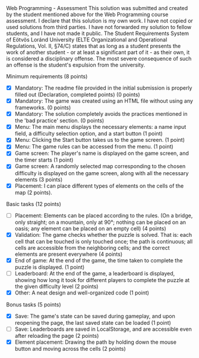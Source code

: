 <Ansar Talgatuly>
<BWXSZ6>
Web Programming - Assessment
This solution was submitted and created by the student mentioned above for the Web Programming course assessment.
I declare that this solution is my own work. I have not copied or used solutions from third parties.
I have not forwarded my solution to fellow students, and I have not made it public.
The Student Requirements System of Eötvös Loránd University
(ELTE Organizational and Operational Regulations, Vol. II, §74/C) states that as long as a student presents
the work of another student - or at least a significant part of it - as their own, it is considered a disciplinary offense.
The most severe consequence of such an offense is the student's expulsion from the university.

Minimum requirements (8 points)

  - [x] Mandatory: The readme file provided in the initial submission is properly filled out (Declaration, completed points) (0 points)
  - [x] Mandatory: The game was created using an HTML file without using any frameworks. (0 points)
  - [x] Mandatory: The solution completely avoids the practices mentioned in the 'bad practice' section. (0 points)
  - [x] Menu: The main menu displays the necessary elements: a name input field, a difficulty selection option, and a start button (1 point)
  - [x] Menu: Clicking the Start button takes us to the game screen. (1 point)
  - [x] Menu: The game rules can be accessed from the menu. (1 point)
  - [x] Game screen: The player's name is displayed on the game screen, and the timer starts (1 point)
  - [x] Game screen: A randomly selected map corresponding to the chosen difficulty is displayed on the game screen, along with all the necessary elements (3 points)
  - [x] Placement: I can place different types of elements on the cells of the map (2 points).

Basic tasks (12 points)

  - [ ] Placement: Elements can be placed according to the rules. (On a bridge, only straight; on a mountain, only at 90°; nothing can be placed on an oasis; any element can be placed on an empty cell) (4 points)
  - [x] Validation: The game checks whether the puzzle is solved. That is: each cell that can be touched is only touched once; the path is continuous; all cells are accessible from the neighboring cells; and the correct elements are present everywhere (4 points)
  - [x] End of game: At the end of the game, the time taken to complete the puzzle is displayed. (1 point)
  - [ ] Leaderboard: At the end of the game, a leaderboard is displayed, showing how long it took for different players to complete the puzzle at the given difficulty level (2 points)
  - [x] Other: A neat design and well-organized code (1 point)

Bonus tasks (5 points)

  - [x] Save: The game's state can be saved during gameplay, and upon reopening the page, the last saved state can be loaded (1 point)
  - [ ] Save: Leaderboards are saved in LocalStorage, and are accessible even after reloading the page (2 points)
  - [x] Element placement: Drawing the path by holding down the mouse button and moving across the cells (2 points)
